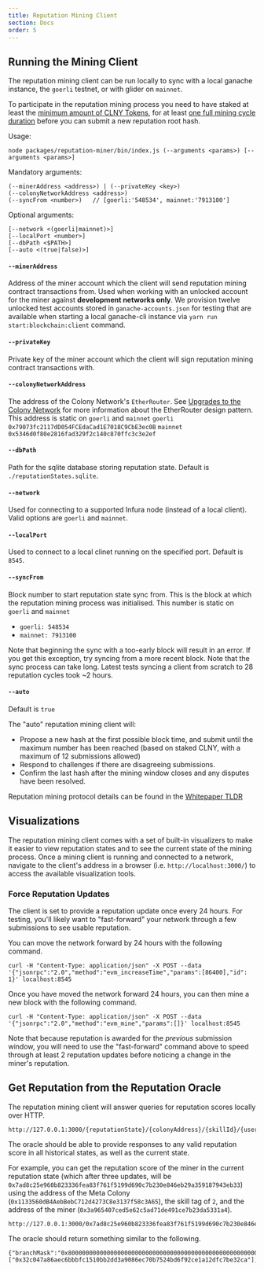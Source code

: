 ```yaml
---
title: Reputation Mining Client
section: Docs
order: 5
---
```


## Running the Mining Client

The reputation mining client can be run locally to sync with a local ganache instance, the `goerli` testnet, or with glider on `mainnet`.

To participate in the reputation mining process you need to have staked at least the [minimum amount of CLNY Tokens](/colonynetwork/interface-ireputationminingcycle#getminstake), for at least [one full mining cycle duration](/colonynetwork/interface-ireputationminingcycle#getminingwindowduration) before you can submit a new reputation root hash.

Usage:
```
node packages/reputation-miner/bin/index.js (--arguments <params>) [--arguments <params>]
```

Mandatory arguments:
```
(--minerAddress <address>) | (--privateKey <key>)
(--colonyNetworkAddress <address>)
(--syncFrom <number>)   // [goerli:'548534', mainnet:'7913100']
```
Optional arguments:
```
[--network <(goerli|mainnet)>]  
[--localPort <number>]
[--dbPath <$PATH>]
[--auto <(true|false)>]
```


#### `--minerAddress`
Address of the miner account which the client will send reputation mining contract transactions from. Used when working with an unlocked account for the miner against **development networks only**. We provision twelve unlocked test accounts stored in `ganache-accounts.json` for testing that are available when starting a local ganache-cli instance via `yarn run start:blockchain:client` command.

#### `--privateKey`
Private key of the miner account which the client will sign reputation mining contract transactions with.

#### `--colonyNetworkAddress`
The address of the Colony Network's `EtherRouter`. See [Upgrades to the Colony Network](/colonynetwork/docs-upgrade-design/) for more information about the EtherRouter design pattern. This address is static on `goerli` and `mainnet`
`goerli` `0x79073fc2117dD054FCEdaCad1E7018C9CbE3ec0B`
`mainnet` `0x5346d0f80e2816fad329f2c140c870ffc3c3e2ef`

#### `--dbPath`
Path for the sqlite database storing reputation state. Default is `./reputationStates.sqlite`.

#### `--network`
Used for connecting to a supported Infura node (instead of a local client). Valid options are `goerli` and `mainnet`.

#### `--localPort`
Used to connect to a local clinet running on the specified port. Default is `8545`.

#### `--syncFrom`
Block number to start reputation state sync from. This is the block at which the reputation mining process was initialised. This number is static on `goerli` and `mainnet`
* `goerli: 548534`
* `mainnet: 7913100`

Note that beginning the sync with a too-early block will result in an error. If you get this exception, try syncing from a more recent block. Note that the sync process can take long. Latest tests syncing a client from scratch to 28 reputation cycles took ~2 hours.

#### `--auto`
Default is `true`

The "auto" reputation mining client will:
* Propose a new hash at the first possible block time, and submit until the maximum number has been reached (based on staked CLNY, with a maximum of 12 submissions allowed)
* Respond to challenges if there are disagreeing submissions.
* Confirm the last hash after the mining window closes and any disputes have been resolved.

Reputation mining protocol details can be found in the [Whitepaper TLDR](/colonynetwork/whitepaper-tldr-reputation-mining#submissions)

## Visualizations

The reputation mining client comes with a set of built-in visualizers to make it easier to view reputation states and to see the current state of the mining process. Once a mining client is running and connected to a network, navigate to the client's address in a browser (i.e. `http://localhost:3000/`) to access the available visualization tools.

### Force Reputation Updates

The client is set to provide a reputation update once every 24 hours. For testing, you'll likely want to "fast-forward" your network through a few submissions to see usable reputation.

You can move the network forward by 24 hours with the following command.

```
curl -H "Content-Type: application/json" -X POST --data '{"jsonrpc":"2.0","method":"evm_increaseTime","params":[86400],"id": 1}' localhost:8545
```

Once you have moved the network forward 24 hours, you can then mine a new block with the following command.

```
curl -H "Content-Type: application/json" -X POST --data '{"jsonrpc":"2.0","method":"evm_mine","params":[]}' localhost:8545
```

Note that because reputation is awarded for the *previous* submission window, you will need to use the "fast-forward" command above to speed through at least 2 reputation updates before noticing a change in the miner's reputation.

## Get Reputation from the Reputation Oracle

The reputation mining client will answer queries for reputation scores locally over HTTP.

```
http://127.0.0.1:3000/{reputationState}/{colonyAddress}/{skillId}/{userAddress}
```

The oracle should be able to provide responses to any valid reputation score in all historical states, as well as the current state.

For example, you can get the reputation score of the miner in the current reputation state (which after three updates, will be `0x7ad8c25e960b823336fea83f761f5199d690c7b230e846eb29a359187943eb33`) using the address of the Meta Colony (`0x1133560dB4AebBebC712d4273C8e3137f58c3A65`), the skill tag of `2`, and the address of the miner (`0x3a965407ced5e62c5ad71de491ce7b23da5331a4`).

```
http://127.0.0.1:3000/0x7ad8c25e960b823336fea83f761f5199d690c7b230e846eb29a359187943eb33/0x1133560dB4AebBebC712d4273C8e3137f58c3A65/2/0x3a965407ced5e62c5ad71de491ce7b23da5331a4
```

The oracle should return something similar to the following.

```
{"branchMask":"0x8000000000000000000000000000000000000000000000000000000000000000","siblings":["0x32c047a86aec6bbbfc1510bb2dd3a9086ec70b7524bd6f92ce1a12dfc7be32ca"],"key":"0x1133560db4aebbebc712d4273c8e3137f58c3a6500000000000000000000000000000000000000000000000000000000000000023a965407ced5e62c5ad71de491ce7b23da5331a4","value":"0x0000000000000000000000000000000000000000000000410d586a20a4c000000000000000000000000000000000000000000000000000000000000000000003","reputationAmount":"0"}
```
